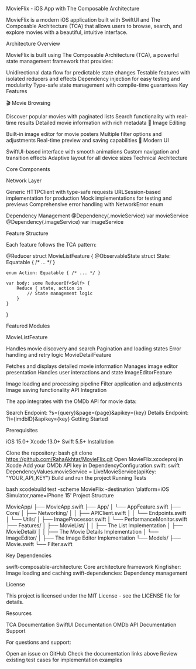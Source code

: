 MovieFlix - iOS App with The Composable Architecture

MovieFlix is a modern iOS application built with SwiftUI and The Composable Architecture (TCA) that allows users to browse, search, and explore movies with a beautiful, intuitive interface.

Architecture Overview

MovieFlix is built using The Composable Architecture (TCA), a powerful state management framework that provides:

Unidirectional data flow for predictable state changes
Testable features with isolated reducers and effects
Dependency injection for easy testing and modularity
Type-safe state management with compile-time guarantees
Key Features

🎬 Movie Browsing

Discover popular movies with paginated lists
Search functionality with real-time results
Detailed movie information with rich metadata
🎨 Image Editing

Built-in image editor for movie posters
Multiple filter options and adjustments
Real-time preview and saving capabilities
📱 Modern UI

SwiftUI-based interface with smooth animations
Custom navigation and transition effects
Adaptive layout for all device sizes
Technical Architecture

Core Components

Network Layer

Generic HTTPClient with type-safe requests
URLSession-based implementation for production
Mock implementations for testing and previews
Comprehensive error handling with NetworkError enum

Dependency Management
@Dependency(\.movieService) var movieService
@Dependency(\.imageService) var imageService

Feature Structure

Each feature follows the TCA pattern:

@Reducer
struct MovieListFeature {
    @ObservableState
    struct State: Equatable { /* ... */ }
    
    enum Action: Equatable { /* ... */ }
    
    var body: some ReducerOf<Self> {
        Reduce { state, action in
            // State management logic
        }
    }
}   


Featured Modules

MovieListFeature

Handles movie discovery and search
Pagination and loading states
Error handling and retry logic
MovieDetailFeature

Fetches and displays detailed movie information
Manages image editor presentation
Handles user interactions and state
ImageEditorFeature

Image loading and processing pipeline
Filter application and adjustments
Image saving functionality
API Integration

The app integrates with the OMDb API for movie data:

Search Endpoint: ?s={query}&page={page}&apikey={key}
Details Endpoint: ?i={imdbID}&apikey={key}
Getting Started

Prerequisites

iOS 15.0+
Xcode 13.0+
Swift 5.5+
Installation

Clone the repository:
bash
git clone https://github.com/RahaAkhtar/MovieFlix.git
Open MovieFlix.xcodeproj in Xcode
Add your OMDb API key in DependencyConfiguration.swift:
swift
DependencyValues.movieService = LiveMovieService(apiKey: "YOUR_API_KEY")
Build and run the project
Running Tests

bash
xcodebuild test -scheme MovieFlix -destination 'platform=iOS Simulator,name=iPhone 15'
Project Structure

MovieApp/
├── MovieApp.swift
├── App/
│   └── AppFeature.swift
├── Core/
│   ├── Networking/
│   │   ├── APIClient.swift
│   │   └── Endpoints.swift
│   └── Utils/
│       ├── ImageProcessor.swift
│       └── PerformanceMonitor.swift
├── Features/
│   ├── MovieList/
│   │   ├── The List Implementation
│   ├── MovieDetail/
│   │   ├── The Movie Details Implementation
│   └── ImageEditor/
│       ├── The Image Editor Implementation
└── Models/
    ├── Movie.swift
    └── Filter.swift
    
    
Key Dependencies

swift-composable-architecture: Core architecture framework
Kingfisher: Image loading and caching
swift-dependencies: Dependency management

License

This project is licensed under the MIT License - see the LICENSE file for details.

Resources

TCA Documentation
SwiftUI Documentation
OMDb API Documentation
Support

For questions and support:

Open an issue on GitHub
Check the documentation links above
Review existing test cases for implementation examples
